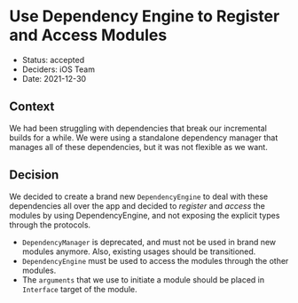 # Use Dependency Engine to Register and Access Modules

* Status: accepted
* Deciders: iOS Team
* Date: 2021-12-30

## Context

We had been struggling with dependencies that break our incremental builds for a while. We were using a standalone dependency manager that manages all of these dependencies, but it was not flexible as we want.

## Decision

We decided to create a brand new `DependencyEngine` to deal with these dependencies all over the app and decided to *register* and *access* the modules by using DependencyEngine, and not exposing the explicit types through the protocols.

* `DependencyManager` is deprecated, and must not be used in brand new modules anymore. Also, existing usages should be transitioned.
* `DependencyEngine` must be used to access the modules through the other modules.
* The `arguments` that we use to initiate a module should be placed in `Interface` target of the module.
